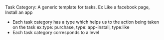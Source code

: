 Task Category: A generic template for tasks. Ex Like a facebook page, Install an app

* Each task category has a type which helps us to the action being taken on the task ex.type: purchase, type: app-install, type:like
* Each task category corresponds to a level